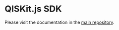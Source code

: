 # QISKit.js SDK

Please visit the documentation in the [main repository](https://github.com/QISKit/qiskit-sdk-js).
